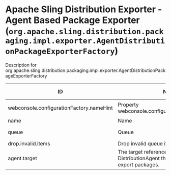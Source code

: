 # Apache Sling Distribution Exporter - Agent Based Package Exporter (`org.apache.sling.distribution.packaging.impl.exporter.AgentDistributionPackageExporterFactory`)

Description for org.apache.sling.distribution.packaging.impl.exporter.AgentDistributionPackageExporterFactory

| ID  | Name | Required | Type | Default value | Description |
| --- | ---- | -------- | ---- | ------------- | ----------- |
| webconsole.configurationFactory.nameHint | Property webconsole.configurationFactory.nameHint | `true` | `String` | `[Exporter name: {name}]` | Description for webconsole.configurationFactory.nameHint |
| name | Name | `true` | `String` | `null` | The name of the exporter. |
| queue | Queue | `true` | `String` | `null` | The name of the queue from which the packages should be exported. |
| drop.invalid.items | Drop invalid queue items | `true` | `Boolean` | `[false]` | Remove invalid items from the queue. |
| agent.target | The target reference for the DistributionAgent that will be used to export packages. | `true` | `String` | `null` | Description for agent.target |
